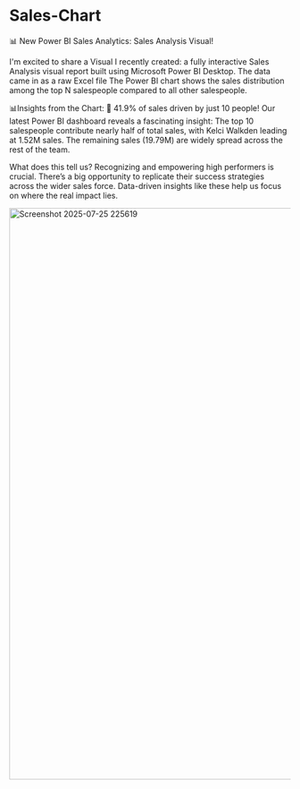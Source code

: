 # Sales-Chart

📊 New Power BI Sales Analytics: Sales Analysis Visual!

I'm excited to share a Visual I recently created: a fully interactive Sales Analysis visual report built using Microsoft Power BI Desktop.
The data came in as a raw Excel file 
The Power BI chart shows the sales distribution among the top N salespeople compared to all other salespeople.

📊Insights from the Chart:
🚀 41.9% of sales driven by just 10 people!
Our latest Power BI dashboard reveals a fascinating insight:
 The top 10 salespeople contribute nearly half of total sales, with Kelci Walkden leading at 1.52M sales. The remaining sales (19.79M) are widely spread across the rest of the team.

What does this tell us?
Recognizing and empowering high performers is crucial.
There’s a big opportunity to replicate their success strategies across the wider sales force.
Data-driven insights like these help us focus on where the real impact lies.

<img width="1972" height="1021" alt="Screenshot 2025-07-25 225619" src="https://github.com/user-attachments/assets/58fd101b-5e6d-47ef-a768-04564d8ccc95" />
